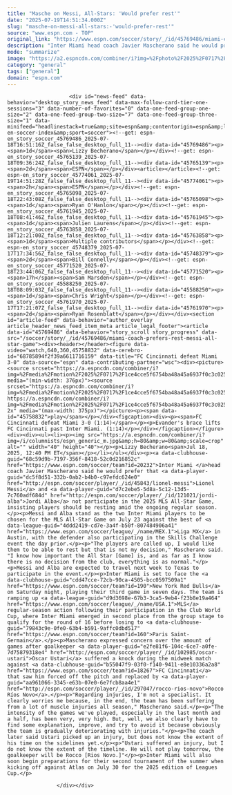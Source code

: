 ```yaml
---
title: "Masche on Messi, All-Stars: 'Would prefer rest'"
date: "2025-07-19T14:51:34.000Z"
slug: "masche-on-messi-all-stars:-'would-prefer-rest'"
source: "www.espn.com - TOP"
original_link: "https://www.espn.com/soccer/story/_/id/45769486/miami-coach-prefers-rest-messi-all-star-game"
description: "Inter Miami head coach Javier Mascherano said he would prefer that Lionel Messi and Jordi Alba not participate in the 2025 MLS All-Star Game, insisting players should be resting amid the ongoing regular season."
mode: "summarize"
image: "https://a2.espncdn.com/combiner/i?img=%2Fphoto%2F2025%2F0717%2Fr1520023_1296x729_16%2D9.jpg"
category: "general"
tags: ["general"]
domain: "espn.com"
---
```

<div id="readability-page-1" class="page"><div id="pane-main" tabindex="-1">

                        <div id="news-feed" data-behavior="desktop_story_news_feed" data-max-follow-card-tier-one-sessions="3" data-number-of-favorites="0" data-one-feed-group-one-size="2" data-one-feed-group-two-size="7" data-one-feed-group-three-size="1" data-minifeed="headlinestack=true&amp;site=espn&amp;contentorigin=espn&amp;lang=en&amp;region=us&amp;pubkey=espn-en-soccer-index&amp;sport=soccer"><!--get: espn-en_story_soccer_45769486_2025-07-18T16:51:16Z_false_false_desktop_full_11--><div data-id="45769486"><p><span>1d</span><span>Lizzy Becherano</span></p></div><!--get: espn-en_story_soccer_45765139_2025-07-18T09:36:24Z_false_false_desktop_full_11--><div data-id="45765139"><p><span>2d</span><span>ESPN</span></p></div><article></article><!--get: espn-en_story_soccer_45774061_2025-07-19T14:51:28Z_false_false_desktop_full_11--><div data-id="45774061"><p><span>2h</span><span>ESPN</span></p></div><!--get: espn-en_story_soccer_45765098_2025-07-18T22:43:08Z_false_false_desktop_full_11--><div data-id="45765098"><p><span>1d</span><span>Ryan O'Hanlon</span></p></div><!--get: espn-en_story_soccer_45761945_2025-07-18T08:41:46Z_false_false_desktop_full_11--><div data-id="45761945"><p><span>1d</span><span>Julien Laurens</span></p></div><!--get: espn-en_story_soccer_45763858_2025-07-18T12:21:00Z_false_false_desktop_full_11--><div data-id="45763858"><p><span>1d</span><span>Multiple contributors</span></p></div><!--get: espn-en_story_soccer_45748379_2025-07-17T17:34:56Z_false_false_desktop_full_11--><div data-id="45748379"><p><span>2d</span><span>Bill Connelly</span></p></div><!--get: espn-en_story_soccer_45771520_2025-07-18T23:44:06Z_false_false_desktop_full_11--><div data-id="45771520"><p><span>17h</span><span>Sam Marsden</span></p></div><!--get: espn-en_story_soccer_45588250_2025-07-18T08:09:03Z_false_false_desktop_full_11--><div data-id="45588250"><p><span>1d</span><span>Chris Wright</span></p></div><!--get: espn-en_story_soccer_45761970_2025-07-17T17:21:07Z_false_false_desktop_full_11--><div data-id="45761970"><p><span>2d</span><span>Ryan Rosenblatt</span></p></div></div><section id="article-feed" data-behavior="author_overlay article_header_news_feed_item_meta article_legal_footer"><article data-id="45769486" data-behavior="story_scroll story_progress" data-src="/soccer/story/_/id/45769486/miami-coach-prefers-rest-messi-all-star-game"><div><header></header><figure data-video="watch,640,360,45758832" data-cerebro-id="68785894f2f39a6611716159" data-title="FC Cincinnati defeat Miami 3-0" data-source="espn" data-contributing-partner="wsc"><div><picture><source srcset="https://a.espncdn.com/combiner/i?img=%2Fmedia%2Fmotion%2F2025%2F0717%2F1ce4cce5f6754ba48a45a6937f0c3c0251%2F1ce4cce5f6754ba48a45a6937f0c3c0251.jpg&amp;w=943&amp;h=530&amp;cquality=80&amp;format=jpg" media="(min-width: 376px)"><source srcset="https://a.espncdn.com/combiner/i?img=%2Fmedia%2Fmotion%2F2025%2F0717%2F1ce4cce5f6754ba48a45a6937f0c3c0251%2F1ce4cce5f6754ba48a45a6937f0c3c0251.jpg&amp;w=375&amp;cquality=80, https://a.espncdn.com/combiner/i?img=%2Fmedia%2Fmotion%2F2025%2F0717%2F1ce4cce5f6754ba48a45a6937f0c3c0251%2F1ce4cce5f6754ba48a45a6937f0c3c0251.jpg&amp;w=750&amp;cquality=40&amp;format=jpg 2x" media="(max-width: 375px)"></picture><p><span data-id="45758832">play</span></p></div><figcaption><div><p><span>FC Cincinnati defeat Miami 3-0 (1:14)</span></p><p>Evander's brace lifts FC Cincinnati past Inter Miami. (1:14)</p></div></figcaption></figure><div><div><ul><li><p><img src="https://a.espncdn.com/combiner/i?img=/i/columnists/espn_generic_m.jpg&amp;h=80&amp;w=80&amp;scale=crop" alt="" width="40" height="40"></p><p>Lizzy Becherano<span>Jul 18, 2025, 12:40 PM ET</span></p></li></ul></div><p><a data-clubhouse-guid="68c59d9b-7197-356f-8418-52c0d216852c" href="https://www.espn.com/soccer/team?id=20232">Inter Miami </a>head coach Javier Mascherano said he would prefer that <a data-player-guid="dc5f8d51-332b-0ab2-b4b0-c97efdc624e0" href="http://espn.com/soccer/player/_/id/45843/lionel-messi">Lionel Messi</a> and <a data-player-guid="d7c2ebe5-5d8a-5c12-13d5-7c760adf684d" href="http://espn.com/soccer/player/_/id/121021/jordi-alba">Jordi Alba</a> not participate in the 2025 MLS All-Star Game, insisting players should be resting amid the ongoing regular season.</p><p>Messi and Alba stand as the two Inter Miami players to be chosen for the MLS All-Star Game on July 23 against the best of <a data-league-guid="4ddd2419-cd7e-3a4f-b50f-807484906a41" href="https://www.espn.com/soccer/league/_/name/MEX.1">Liga MX</a> in Austin, with the defender also participating in the Skills Challenge event the day prior.</p><p>"The players are called up, I would like them to be able to rest but that is not my decision," Mascherano said. "I know how important the All Star [Game] is, and as far as I know there is no decision from the club, everything is as normal."</p><p>Messi and Alba are expected to travel next week to Texas to participate in the event.</p><p>Inter Miami is set to face the <a data-clubhouse-guid="cdd47cce-72cb-90ca-4505-bcc0597509a1" href="https://www.espn.com/soccer/team?id=190">New York Red Bulls</a> on Saturday night, playing their third game in seven days. The team is ramping up <a data-league-guid="d9d3698e-67b3-3ca5-9eb4-f23b8e19a464" href="https://www.espn.com/soccer/league/_/name/USA.1">MLS</a> regular-season action following their participation in the Club World Cup, where Inter Miami emerged in second place from the group stage to qualify for the round of 16 before losing to <a data-clubhouse-guid="79843c9e-0fe0-63b4-b591-9affc0dbd517" href="https://www.espn.com/soccer/team?id=160">Paris Saint-Germain</a>.</p><p>Mascherano expressed concern over the amount of games after goalkeeper <a data-player-guid="e2fe81f6-104c-6ce7-a0fe-7d75879318e4" href="http://espn.com/soccer/player/_/id/102985/oscar-ustari">Oscar Ustari</a> suffered a knock during the midweek match against <a data-clubhouse-guid="b55047f9-03f0-f140-9411-e8e10336a2a8" href="https://www.espn.com/soccer/team?id=18267">FC Cincinnati</a> that saw him forced off the pitch and replaced by <a data-player-guid="aa961066-3345-e63b-07e0-6e7fcb8aa4e1" href="http://espn.com/soccer/player/_/id/297047/rocco-rios-novo">Rocco Ríos Novo</a>.</p><p>"Regarding injuries, I'm not a specialist. It clearly worries me because, in the end, the team has been suffering from a lot of muscle injuries all season," Mascherano said.</p><p>"The intensity of the games we've played, especially in the last month and a half, has been very, very high. But, well, we also clearly have to find some explanation, improve, and try to avoid it because obviously the team is gradually deteriorating with injuries."</p><p>The coach later said Ustari picked up an injury, but does not know the extent of his time on the sidelines yet.</p><p>"Ustari suffered an injury, but I do not know the extent of the timeline. He will not play tomorrow, the goalkeeper will be Rocco [Rios Novo.]"</p><p>Inter Miami will also soon begin preparations for their second tournament of the summer when kicking off against Atlas on July 30 for the 2025 edition of Leagues Cup.</p>
</div></div></article></section>

                        
                    </div></div>